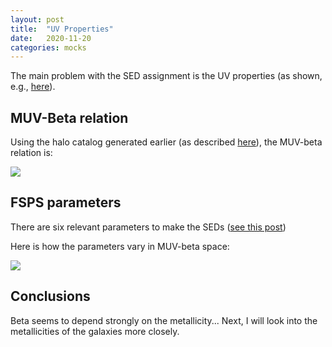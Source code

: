```yaml
---
layout: post
title:  "UV Properties"
date:   2020-11-20
categories: mocks
---
```


The main problem with the SED assignment is the UV properties (as shown, e.g., <a href="https://ndrakos.github.io/blog/mocks/SED_Method_Updates">here</a>).

## MUV-Beta relation

Using the halo catalog generated earlier (as described <a href="https://ndrakos.github.io/blog/mocks/Generating_Galaxies_Analytically/">here</a>), the MUV-beta relation is:

<img src="{{ site.baseurl }}/assets/plots/20201002_MUV.png">


## FSPS parameters

There are six relevant parameters to make the SEDs (<a href="https://ndrakos.github.io/blog/mocks/SED_Methods/">see this post</a>)


Here is how the parameters vary in MUV-beta space:

<img src="{{ site.baseurl }}/assets/plots/20201120_MUV_beta_paramspace.png">



## Conclusions

Beta seems to depend strongly on the metallicity... Next, I will look into the metallicities of the galaxies more closely.
